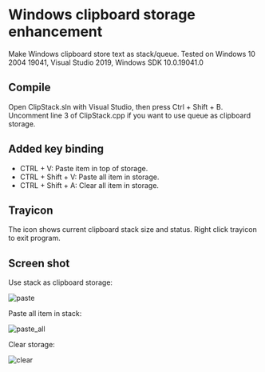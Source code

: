 # Windows clipboard storage enhancement

Make Windows clipboard store text as stack/queue. Tested on Windows 10 2004 19041, Visual Studio 2019, Windows SDK 10.0.19041.0

## Compile

Open ClipStack.sln with Visual Studio, then press Ctrl + Shift + B. Uncomment line 3 of ClipStack.cpp if you want to use queue as clipboard storage.

## Added key binding  

- CTRL + V: Paste item in top of storage.  
- CTRL + Shift + V: Paste all item in storage.  
- CTRL + Shift + A: Clear all item in storage.  

## Trayicon

The icon shows current clipboard stack size and status. Right click trayicon to exit program.

## Screen shot  

Use stack as clipboard storage:

![paste](https://cdn.igayuka.moe/clip/stack.gif)

Paste all item in stack:

![paste_all](https://cdn.igayuka.moe/clip/stack_all_.gif)

Clear storage:

![clear](https://cdn.igayuka.moe/clip/clear.gif)